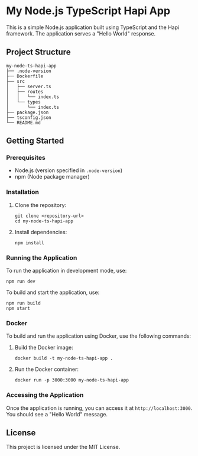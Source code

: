 # My Node.js TypeScript Hapi App

This is a simple Node.js application built using TypeScript and the Hapi framework. The application serves a "Hello World" response.

## Project Structure

```
my-node-ts-hapi-app
├── .node-version
├── Dockerfile
├── src
│   ├── server.ts
│   ├── routes
│   │   └── index.ts
│   └── types
│       └── index.ts
├── package.json
├── tsconfig.json
└── README.md
```

## Getting Started

### Prerequisites

- Node.js (version specified in `.node-version`)
- npm (Node package manager)

### Installation

1. Clone the repository:
   ```
   git clone <repository-url>
   cd my-node-ts-hapi-app
   ```

2. Install dependencies:
   ```
   npm install
   ```

### Running the Application

To run the application in development mode, use:
```
npm run dev
```

To build and start the application, use:
```
npm run build
npm start
```

### Docker

To build and run the application using Docker, use the following commands:

1. Build the Docker image:
   ```
   docker build -t my-node-ts-hapi-app .
   ```

2. Run the Docker container:
   ```
   docker run -p 3000:3000 my-node-ts-hapi-app
   ```

### Accessing the Application

Once the application is running, you can access it at `http://localhost:3000`. You should see a "Hello World" message.

## License

This project is licensed under the MIT License.